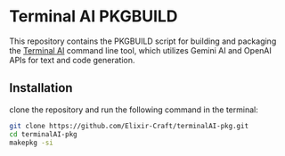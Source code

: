 # Terminal AI PKGBUILD

This repository contains the PKGBUILD script for building and packaging the [Terminal AI](https://github.com/Elixir-Craft/terminalAI)
 command line tool, which utilizes Gemini AI and OpenAI APIs for text and code generation.


## Installation

clone the repository and run the following command in the terminal:

```bash
git clone https://github.com/Elixir-Craft/terminalAI-pkg.git
cd terminalAI-pkg
makepkg -si
```



